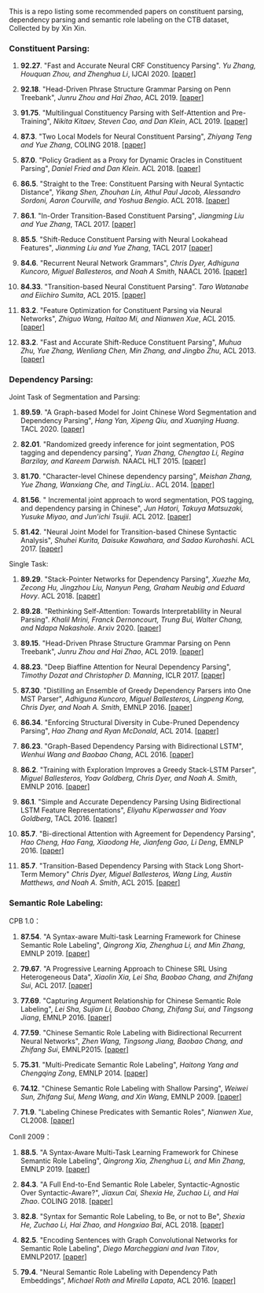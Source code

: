 This is a repo listing some recommended papers on constituent parsing, dependency parsing and semantic role labeling on the CTB dataset, Collected by by Xin Xin.

### Constituent Parsing:

1. **92.27**. "Fast and Accurate Neural CRF Constituency Parsing". *Yu Zhang, Houquan Zhou, and Zhenghua Li*, IJCAI 2020. [[paper]](http://hlt.suda.edu.cn/~zhli/papers/zhangyu-houquan-ijcai-2020-5-20.pdf)

2. **92.18**. "Head-Driven Phrase Structure Grammar Parsing on Penn Treebank", *Junru Zhou and Hai Zhao*, ACL 2019. [[paper]](https://www.aclweb.org/anthology/P19-1230.pdf)

3. **91.75**. "Multilingual Constituency Parsing with Self-Attention and Pre-Training", *Nikita Kitaev, Steven Cao, and Dan Klein*, ACL 2019. [[paper]](https://www.aclweb.org/anthology/P19-1340.pdf)

4. **87.3**. "Two Local Models for Neural Constituent Parsing", *Zhiyang Teng and Yue Zhang*, COLING 2018. [[paper]](https://www.aclweb.org/anthology/C18-1011.pdf)

5. **87.0**. "Policy Gradient as a Proxy for Dynamic Oracles in Constituent Parsing", *Daniel Fried and Dan Klein*. ACL 2018. [[paper]](https://www.aclweb.org/anthology/P18-2075.pdf)

6. **86.5**. "Straight to the Tree: Constituent Parsing with Neural Syntactic Distance", *Yikang Shen, Zhouhan Lin, Athul Paul Jacob, Alessandro Sordoni, Aaron Courville, and Yoshua Bengio*. ACL 2018. [[paper]](https://www.aclweb.org/anthology/P18-1108.pdf)

7. **86.1**. "In-Order Transition-Based Constituent Parsing", *Jiangming Liu and Yue Zhang*, TACL 2017. [[paper]](https://transacl.org/ojs/index.php/tacl/article/view/1199/258)

8. **85.5**. "Shift-Reduce Constituent Parsing with Neural Lookahead Features", *Jianming Liu and Yue Zhang*, TACL 2017 [[paper]](https://transacl.org/ojs/index.php/tacl/article/download/927/225)

9. **84.6**. "Recurrent Neural Network Grammars", *Chris Dyer, Adhiguna Kuncoro, Miguel Ballesteros, and Noah A Smith*, NAACL 2016. [[paper]](https://www.aclweb.org/anthology/N16-1024.pdf)

10. **84.33**. "Transition-based Neural Constituent Parsing". *Taro Watanabe and Eiichiro Sumita*, ACL 2015. [[paper]](https://www.aclweb.org/anthology/P15-1113.pdf)

11. **83.2**. "Feature Optimization for Constituent Parsing via Neural Networks", *Zhiguo Wang, Haitao Mi, and Nianwen Xue*, ACL 2015.[[paper]](https://www.aclweb.org/anthology/P15-1110.pdf)

12. **83.2**. "Fast and Accurate Shift-Reduce Constituent Parsing", *Muhua Zhu, Yue Zhang, Wenliang Chen, Min Zhang, and Jingbo Zhu*, ACL 2013. [[paper]](https://www.aclweb.org/anthology/P13-1043.pdf)

### Dependency Parsing:

Joint Task of Segmentation and Parsing:

1. **89.59**. "A Graph-based Model for Joint Chinese Word Segmentation and Dependency Parsing", *Hang Yan, Xipeng Qiu, and Xuanjing Huang*. TACL 2020. [[paper]](https://arxiv.org/pdf/1904.04697.pdf)

2. **82.01**. "Randomized greedy inference for joint segmentation, POS tagging and dependency parsing", *Yuan Zhang, Chengtao Li, Regina Barzilay, and Kareem Darwish.* NAACL HLT 2015. [[paper]](http://www.anthology.aclweb.org/N/N15/N15-1005.pdf)

3. **81.70**. "Character-level Chinese dependency parsing", *Meishan Zhang, Yue Zhang, Wanxiang Che, and TingLiu.*. ACL 2014. [[paper]](http://www.anthology.aclweb.org/P/P14/P14-1125.pdf)

4. **81.56**. " Incremental joint approach to word segmentation, POS tagging, and dependency parsing in Chinese", *Jun Hatori, Takuya Matsuzaki, Yusuke Miyao, and Jun’ichi Tsujii.* ACL 2012. [[paper]](http://anthology.aclweb.org/P/P12/P12-1110.pdf)

5. **81.42**. "Neural Joint Model for Transition-based Chinese Syntactic Analysis", *Shuhei Kurita, Daisuke Kawahara, and Sadao Kurohashi*. ACL 2017. [[paper]](https://www.aclweb.org/anthology/P17-1111.pdf)


Single Task:

1. **89.29**. "Stack-Pointer Networks for Dependency Parsing", *Xuezhe Ma, Zecong Hu, Jingzhou Liu, Nanyun Peng, Graham Neubig and Eduard Hovy*. ACL 2018. [[paper]](https://www.aclweb.org/anthology/P18-1130.pdf)

2. **89.28**. "Rethinking Self-Attention: Towards Interpretablility in Neural Parsing". *Khalil Mrini, Franck Dernoncourt, Trung Bui, Walter Chang, and Ndapa Nakashole*. Arxiv 2020. [[paper]](https://arxiv.org/pdf/1911.03875.pdf)

3. **89.15**. "Head-Driven Phrase Structure Grammar Parsing on Penn Treebank", *Junru Zhou and Hai Zhao*, ACL 2019. [[paper]](https://www.aclweb.org/anthology/P19-1230.pdf)

4. **88.23**. "Deep Biaffine Attention for Neural Dependency Parsing", *Timothy Dozat and Christopher D. Manning*, ICLR 2017. [[paper]](https://openreview.net/pdf?id=Hk95PK9le) 

5. **87.30**. "Distilling an Ensemble of Greedy Dependency Parsers into One MST Parser", *Adhiguna Kuncoro, Miguel Ballesteros, Lingpeng Kong, Chris Dyer, and Noah A. Smith*, EMNLP 2016. [[paper]](https://www.aclweb.org/anthology/D16-1180.pdf)

6. **86.34**. "Enforcing Structural Diversity in Cube-Pruned Dependency Parsing", *Hao Zhang and Ryan McDonald*, ACL 2014. [[paper]](https://www.aclweb.org/anthology/P14-2107.pdf)

7. **86.23**. "Graph-Based Dependency Parsing with Bidirectional LSTM", *Wenhui Wang and Baobao Chang*, ACL 2016. [[paper]](https://www.aclweb.org/anthology/P16-1218.pdf)

8. **86.2**. "Training with Exploration Improves a Greedy Stack-LSTM Parser", *Miguel Ballesteros, Yoav Goldberg, Chris Dyer, and Noah A. Smith*, EMNLP 2016. [[paper]](https://www.aclweb.org/anthology/D16-1211.pdf)

9. **86.1**. "Simple and Accurate Dependency Parsing Using Bidirectional LSTM Feature Representations", *Eliyahu Kiperwasser and Yoav Goldberg*, TACL 2016. [[paper]](https://www.aclweb.org/anthology/Q16-1023.pdf)

10. **85.7**. "Bi-directional Attention with Agreement for Dependency Parsing", *Hao Cheng, Hao Fang, Xiaodong He, Jianfeng Gao, Li Deng*, EMNLP 2016. [[paper]](https://www.aclweb.org/anthology/D16-1238.pdf)

11. **85.7**. "Transition-Based Dependency Parsing with Stack Long Short-Term Memory" *Chris Dyer, Miguel Ballesteros, Wang Ling, Austin Matthews, and Noah A. Smith*, ACL 2015. [[paper]](https://www.aclweb.org/anthology/P15-1033.pdf)

### Semantic Role Labeling:

CPB 1.0：

1. **87.54**. "A Syntax-aware Multi-task Learning Framework for Chinese Semantic Role Labeling", *Qingrong Xia, Zhenghua Li, and Min Zhang*, EMNLP 2019. [[paper]](https://www.aclweb.org/anthology/D19-1541.pdf) 

2. **79.67**. "A Progressive Learning Approach to Chinese SRL Using Heterogeneous Data", *Xiaolin Xia, Lei Sha, Baobao Chang, and Zhifang Sui*, ACL 2017. [[paper]](https://www.aclweb.org/anthology/P17-1189.pdf)

3. **77.69**. "Capturing Argument Relationship for Chinese Semantic Role Labeling", *Lei Sha, Sujian Li, Baobao Chang, Zhifang Sui, and Tingsong Jiang*, EMNLP 2016. [[paper]](https://www.aclweb.org/anthology/D16-1212.pdf) 

4. **77.59**. "Chinese Semantic Role Labeling with Bidirectional Recurrent Neural Networks", *Zhen Wang, Tingsong Jiang, Baobao Chang, and Zhifang Sui*, EMNLP2015. [[paper]](http://aclweb.org/anthology/D/D15/D15-1186.pdf) 

5. **75.31**. "Multi-Predicate Semantic Role Labeling", *Haitong Yang and Chengqing Zong*, EMNLP 2014. [[paper]](http://aclweb.org/anthology/D/D14/D14-1041.pdf) 

6. **74.12**. "Chinese Semantic Role Labeling with Shallow Parsing", *Weiwei Sun, Zhifang Sui, Meng Wang, and Xin Wang*, EMNLP 2009. [[paper]](http://anthology.aclweb.org/D/D09/D09-1153.pdf)

7. **71.9**. "Labeling Chinese Predicates with Semantic Roles", *Nianwen Xue*, CL2008. [[paper]](http://anthology.aclweb.org/J/J08/J08-2004.pdf)

Conll 2009：

1. **88.5**. "A Syntax-Aware Multi-Task Learning Framework for Chinese Semantic Role Labeling", *Qingrong Xia, Zhenghua Li, and Min Zhang*, EMNLP 2019. [[paper]](https://www.aclweb.org/anthology/D19-1541.pdf) 

2. **84.3**. "A Full End-to-End Semantic Role Labeler, Syntactic-Agnostic Over Syntactic-Aware?", *Jiaxun Cai, Shexia He, Zuchao Li, and Hai Zhao*. COLING 2018. [[paper]](https://www.aclweb.org/anthology/C18-1233.pdf) 

3. **82.8**. "Syntax for Semantic Role Labeling, to Be, or not to Be", *Shexia He, Zuchao Li, Hai Zhao, and Hongxiao Bai*, ACL 2018. [[paper]](https://www.aclweb.org/anthology/P18-1192.pdf)

4. **82.5**. "Encoding Sentences with Graph Convolutional Networks for Semantic Role Labeling", *Diego Marcheggiani and Ivan Titov*, EMNLP2017. [[paper]](https://www.aclweb.org/anthology/D17-1159.pdf)

5. **79.4**. "Neural Semantic Role Labeling with Dependency Path Embeddings", *Michael Roth and Mirella Lapata*, ACL 2016. [[paper]](http://aclweb.org/anthology/P/P16/P16-1113.pdf)

